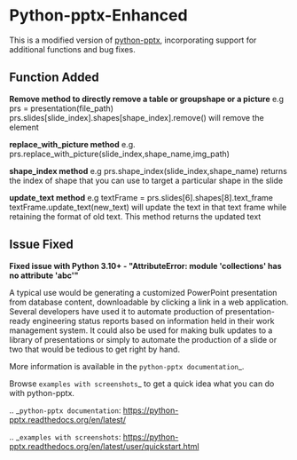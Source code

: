 # Python-pptx-Enhanced

This is a modified version of [python-pptx](https://github.com/AndreasSteiner/python-pptx), incorporating support for additional functions and bug fixes.

## Function Added

**Remove method to directly remove a table or groupshape or a picture**
e.g prs = presentation(file_path)
prs.slides[slide_index].shapes[shape_index].remove() will remove the element 

**replace_with_picture method**
e.g.
prs.replace_with_picture(slide_index,shape_name,img_path)

**shape_index method**
e.g
prs.shape_index(slide_index,shape_name) returns the index of shape that you can use to target a particular shape in the slide

**update_text method**
e.g
textFrame = prs.slides[6].shapes[8].text_frame
textFrame.update_text(new_text) will update the text in that text frame while retaining the format of old text.
This method returns the updated text

## Issue Fixed

**Fixed issue with Python 3.10+ - "AttributeError: module 'collections' has no attribute 'abc'"**

A typical use would be generating a customized PowerPoint presentation from
database content, downloadable by clicking a link in a web application.
Several developers have used it to automate production of presentation-ready
engineering status reports based on information held in their work management
system. It could also be used for making bulk updates to a library of
presentations or simply to automate the production of a slide or two that
would be tedious to get right by hand.

More information is available in the `python-pptx documentation`_.

Browse `examples with screenshots`_ to get a quick idea what you can do with
python-pptx.

.. _`python-pptx documentation`:
   https://python-pptx.readthedocs.org/en/latest/

.. _`examples with screenshots`:
   https://python-pptx.readthedocs.org/en/latest/user/quickstart.html
